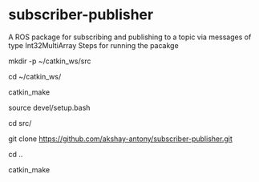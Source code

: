 # subscriber-publisher
 A ROS package for subscribing and publishing to a topic via messages of type Int32MultiArray
Steps for running the pacakge

mkdir -p ~/catkin_ws/src

cd ~/catkin_ws/

catkin_make

source devel/setup.bash

cd src/

git clone https://github.com/akshay-antony/subscriber-publisher.git

cd ..

catkin_make

